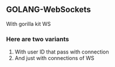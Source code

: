 ## GOLANG-WebSockets
With gorilla kit WS

### Here are two variants
1. With user ID that pass with connection 
2. And just with connections of WS
